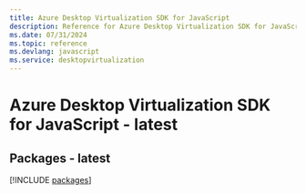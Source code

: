 ```yaml
---
title: Azure Desktop Virtualization SDK for JavaScript
description: Reference for Azure Desktop Virtualization SDK for JavaScript
ms.date: 07/31/2024
ms.topic: reference
ms.devlang: javascript
ms.service: desktopvirtualization
---
```

# Azure Desktop Virtualization SDK for JavaScript - latest
## Packages - latest
[!INCLUDE [packages](desktop-virtualization-index.md)]